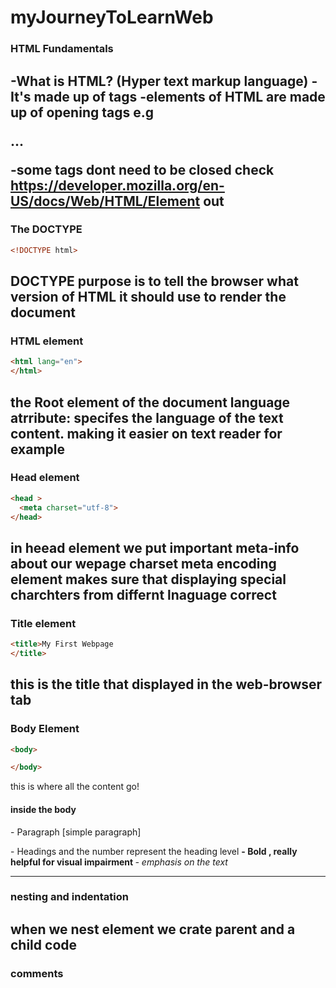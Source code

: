 # myJourneyToLearnWeb

### HTML Fundamentals 
-What is HTML? (Hyper text markup language)
-It's made up of tags
-elements of HTML are made up of opening tags e.g <p>...</p> 
-some tags dont need to be closed
check https://developer.mozilla.org/en-US/docs/Web/HTML/Element out 
---------------------------------------------------------------------
### The DOCTYPE
```HTML
<!DOCTYPE html>
```
DOCTYPE purpose is to tell the browser what version of HTML it should use to render the document
---------------------------------------------------------------------
### HTML element 
```HTML
<html lang="en">
</html>
```
the Root element of the document
language atrribute: specifes the language of the text content. making it easier on text reader for example
---------------------------------------------------------------------

### Head element 
```HTML
<head >
  <meta charset="utf-8">
</head>
```
in heead element we put important meta-info about our wepage
charset meta encoding element makes sure that displaying special charchters from differnt lnaguage correct 
---------------------------------------------------------------------
### Title element 
```HTML
<title>My First Webpage
</title>
```
this is the title that displayed in the web-browser tab
---------------------------------------------------------------------
### Body Element
```HTML
<body>

</body>
```
this is where all the content go!

#### inside the body
<p> - Paragraph [simple paragraph] </p> 
<h1..h6> - Headings and the number represent the heading level </h1..h6> 
<strong> - Bold , really helpful for visual impairment </strong>
<em> - emphasis on the text  </em> 

---------------------------------------------------------------------
### nesting and indentation 

when we nest element we crate parent and a child code
---------------------------------------------------------------------
### comments 
